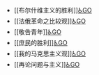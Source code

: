 - [[布尔什维主义的胜利]][♿GO](./布尔什维主义的胜利.md.md)
- [[法俄革命之比较观]][♿GO](./法俄革命之比较观.md.md)
- [[敬告青年]][♿GO](./敬告青年.md.md)
- [[庶民的胜利]][♿GO](./庶民的胜利.md.md)
- [[我的马克思主义观]][♿GO](./我的马克思主义观.md.md)
- [[再论问题与主义]][♿GO](./再论问题与主义.md.md)

